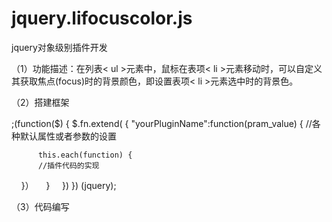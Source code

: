 # jquery.lifocuscolor.js
jquery对象级别插件开发

（1）功能描述：在列表&lt; ul &gt;元素中，鼠标在表项&lt; li &gt;元素移动时，可以自定义其获取焦点(focus)时的背景颜色，即设置表项&lt; li &gt;元素选中时的背景色。

（2）搭建框架 
<!--     功能：设置列表中表项获取鼠标焦点时的背景色
         参数：li_col【可选】鼠标所在表项的背景色
         返回：原调用对象
         示例：$("ul").focusColor("red");   -->
  ;(function($) {
     $.fn.extend( {
          "yourPluginName":function(pram_value) {
          //各种默认属性或者参数的设置
     
          this.each(function) {
          //插件代码的实现
          }）
        }
     }) 
  }) (jquery);
  
  
 （3）代码编写
